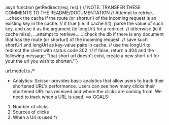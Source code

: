 asyn function getRedirect(req, res) {
        // NOTE: TRANSFER THESE COMMENTS TO THE README/DOCUMENTATION
        // Attempt to retrive... ...check the cache if the route (or shorturl) of the incoming request is an existing key in the cache.
        // if true (i.e. if cache hit), parse the value of such key, and use it as the argument (ie longUrl) for a redirect.
        // otherwise (ie if cache miss), ...attempt to retrieve... ...check the db if there is any document that has the route (or shorturl) of the incoming request.
        // save such shortUrl and longUrl as key-value pairs in cache.
        // use the longUrl to redirect the client with status code 302.
        // if false, return a 404 and the following message: "that short url doesn't exist, create a new short url for your the url you wish to shorten."
}

url.model.ts
/*
- Analytics:
Scissor provides basic analytics that allow users to track their shortened URL's performance. Users can see how many clicks their shortened URL has received and where the clicks are coming from. We need to track when a URL is used.
==> GOALS:
1. Number of clicks
2. Sources of clicks
3. When a Url is used
*/